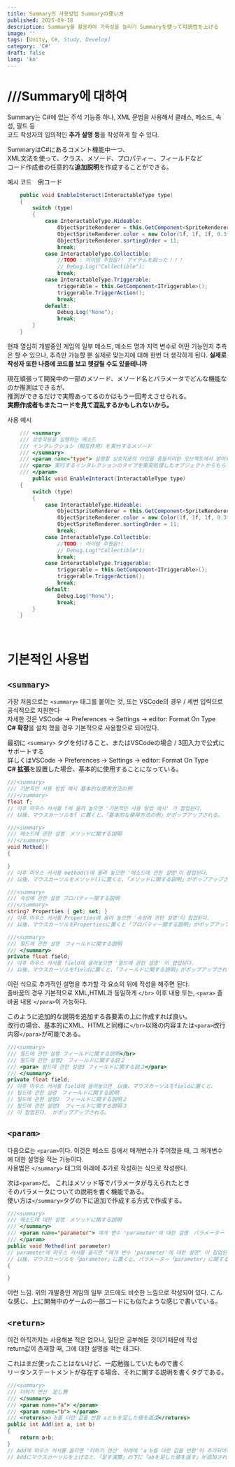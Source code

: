 ```yaml
---
title: Summary의 사용방법 Summaryの使い方
published: 2025-09-18
description: Summary를 활용하여 가독성을 늘리기 Summaryを使って可読性を上げる
image: ''
tags: [Unity, C#, Study, Develop]
category: 'C#'
draft: false 
lang: 'ko'
---
```


# ///Summary에 대하여

Summary는 C#에 있는 주석 기능중 하나, XML 문법을 사용해서 클래스, 메소드, 속성, 필드 등 </br>
코드 작성자의 임의적인 <b>추가 설명 등</b>을 작성하게 할 수 있다.</br>

SummaryはC#にあるコメント機能中一つ、</br>
XML文法を使って、クラス、メソード、プロパティー、フィールドなど</br>
コード作成者の任意的な<b>追加説明</b>を作成することができる。

예시 코드　例コード
```csharp
    public void EnableInteract(InteractableType type)
    {
        switch (type)
        {
            case InteractableType.Hideable:
                ObjectSpriteRenderer = this.GetComponent<SpriteRenderer>();
                ObjectSpriteRenderer.color = new Color(1f, 1f, 1f, 0.3f);
                ObjectSpriteRenderer.sortingOrder = 11;
                break;
            case InteractableType.Collectible:
                //TODO : 아이템 주웠음!! アイテムを拾った！！！
                // Debug.Log("Collectible");
                break;
            case InteractableType.Triggerable:
                triggerable = this.GetComponent<ITriggerable>();
                triggerable.TriggerAction();
                break;
            default:
                Debug.Log("None");
                break;
        }
    }
```

현재 열심히 개발중인 게임의 일부 메소드, 메소드 명과 지역 변수로 어떤 기능인지 추측은 할 수 있으나, 추측만 가능할 뿐 실제로 맞는지에 대해 한번 더 생각하게 된다. <b> 실제로 작성자 또한 나중에 코드를 보고 헷갈릴 수도 있을테니까 </b></br>

現在頑張って開発中の一部のメソード、メソード名とパラメータでどんな機能なのか推測はできるが、</br>
推測ができるだけで実際あってるのかはもう一回考えさせられる。</br> <b>実際作成者もまたコードを見て混乱するかもしれないから。</b>

사용 예시
```csharp
    /// <summary>
    /// 상호작용을 실행하는 메소드
    /// インタレクション（相互作用）を実行するメソード
    /// </summary>
    /// <param name="type"> 실행할 상호작용의 타입을 충돌처리한 오브젝트에서 받아와야 합니다.
    /// <para> 実行するインタレクションのタイプを衝突処理したオブジェクトからもらう必要があります。</para>
    /// </param>
        public void EnableInteract(InteractableType type)
    {
        switch (type)
        {
            case InteractableType.Hideable:
                ObjectSpriteRenderer = this.GetComponent<SpriteRenderer>();
                ObjectSpriteRenderer.color = new Color(1f, 1f, 1f, 0.3f);
                ObjectSpriteRenderer.sortingOrder = 11;
                break;
            case InteractableType.Collectible:
                //TODO : 아이템 주웠음!! 
                // Debug.Log("Collectible");
                break;
            case InteractableType.Triggerable:
                triggerable = this.GetComponent<ITriggerable>();
                triggerable.TriggerAction();
                break;
            default:
                Debug.Log("None");
                break;
        }
    }
```
</br>

# 기본적인 사용법
## ```<summary>```

가장 처음으로는 ```<summary>``` 태그를 붙이는 것, 또는 VSCode의 경우 / 세번 입력으로 공식적으로 지원한다</br>
자세한 것은 VSCode -> Preferences -> Settings -> editor: Format On Type</br>
<b>C# 확장</b>을 설치 했을 경우 기본적으로 사용함으로 되어있다.

最初に ```<summary>``` タグを付けること、またはVSCodeの場合 / 3回入力で公式にサポートする</br>
詳しくはVSCode -> Preferences -> Settings -> editor: Format On Type</br>
<b>C# 拡張</b>を設置した場合、基本的に使用することになっている。

```csharp
///<summary>
/// 기본적인 사용 방법 예시 基本的な使用方法の例
///</summary>
float f;
// 이후 마우스 커서를 f에 올려 놓으면 '기본적인 사용 방법 예시' 가 팝업된다.　
// 以後、マウスカーソルをf に置くと、「基本的な使用方法の例」がポップアップされる。
```

```csharp
///<summary>
/// 메소드에 관한 설명　メソッドに関する説明
///</summary>
void Method()
{

}
// 이후 마우스 커서를 method()에 올려 놓으면 '메소드에 관한 설명'이 팝업된다.　
// 以後、マウスカーソルをメソッド()に置くと、「メソッドに関する説明」がポップアップされる。
```

```csharp
///<summary>
/// 속성에 관한 설명 プロパティー関する説明
///</summary>
string? Properties { get; set; }
// 이후 마우스 커서를 Properties에 올려 놓으면 '속성에 관한 설명'이 팝업된다.　
// 以後、マウスカーソルをPropertiesに置くと「プロパティー関する説明」がポップアップされる。
```

```csharp
///<summary>
/// 필드에 관한 설명　フィールドに関する説明
/// </summary>
private float field;
// 이후 마우스 커서를 field에 올려놓으면 '필드에 관한 설명' 이 팝업된다.　
// 以後、マウスカーソルをfieldに置くと、「フィールドに関する説明」がポップアップされる。
```

이런 식으로 추가적인 설명을 추가할 각 요소의 위에 작성을 해주면 된다.</br>
줄바꿈의 경우 기본적으로 XML,HTML과 동일하게 `</br>` 이후 내용 또는,  `<para>` 줄바꿈 내용 `</para>`이 가능하다.

このように追加的な説明を追加する各要素の上に作成すれば良い。</br>
改行の場合、基本的にXML、HTMLと同様に`</br>`以降の内容または`<para>`改行内容`</para>`が可能である。

```csharp
///<summary>
/// 필드에 관한 설명 フィールドに関する説明</br>
/// 필드에 관한 설명2　フィールドに関する説２
/// <para> 필드에 관한 설명3 フィールドに関する説３</para>
/// </summary>
private float field;
// 이후 마우스 커서를 field에 올려놓으면　以後、マウスカーソルをfieldに置くと、
// 필드에 관한 설명　フィールドに関する説明
// 필드에 관한 설명2　フィールドに関する説明２
// 필드에 관한 설명3　フィールドに関する説明３
// 이 팝업된다.　がポップアップされる。
```

## ```<param>```

다음으로는 `<param>`이다. 이것은 메소드 등에서 매개변수가 주어졌을 때, 그 매개변수에 대한 설명을 적는 기능이다.</br>
사용법은 `</summary>` 태그의 아래에 추가로 작성하는 식으로 작성한다.

次は`<param>`だ。 これはメソッド等でパラメータが与えられたとき</br>
そのパラメータについての説明を書く機能である。</br>
使い方は`</summary>`タグの下に追加で作成する方式で作成する。

```csharp
///<summary>
/// 메소드에 대한 설명　メソッドに関する説明
/// </summary>
/// <param name="parameter"> 매개 변수 'parameter'에 대한 설명　パラメーター「parameter」に関する説明
/// </param>
public void Method(int parameter)
// parameter에 마우스 커서를 올리면 "매개 변수 'parameter'에 대한 설명" 이 팝업된다.　
// 以後、マウスカーソルを「parameter」に置くと、パラメーター「parameter」に関する説明がポップアップされる
{

}
```
이런 느낌. 위의 개발중인 게임의 일부 코드에도 비슷한 느낌으로 작성되어 있다.
こんな感じ、上に開発中のゲームの一部コードにも似たような感じで書いている。


## ```<return>```
이건 아직까지는 사용해본 적은 없으나, 일단은 공부해둔 것이기때문에 작성</br>
return값이 존재할 때, 그에 대한 설명을 적는 태그다.</br>

これはまだ使ったことはないけど、一応勉強していたもので書く</br>
リータンステートメントが存在する場合、それに関する説明を書くタグである。

```csharp
///<summary>
/// 더하기 연산　足し算
/// </summary>
/// <param name="a"> </param>
/// <param name="b"> </param>
/// <returns>a b를 더한 값을 반환 aとｂを足した値を返還</returns>
public int Add(int a, int b)
{
    return a+b;
}
// Add에 마우스 커서를 올리면 '더하기 연산' 아래에 'a b를 더한 값을 반환'이 추가되어서 나온다.
// Addにマウスカーソルを上げると、「足す演算」の下に「abを足した値を返す」が追加されて出てくる。
```

